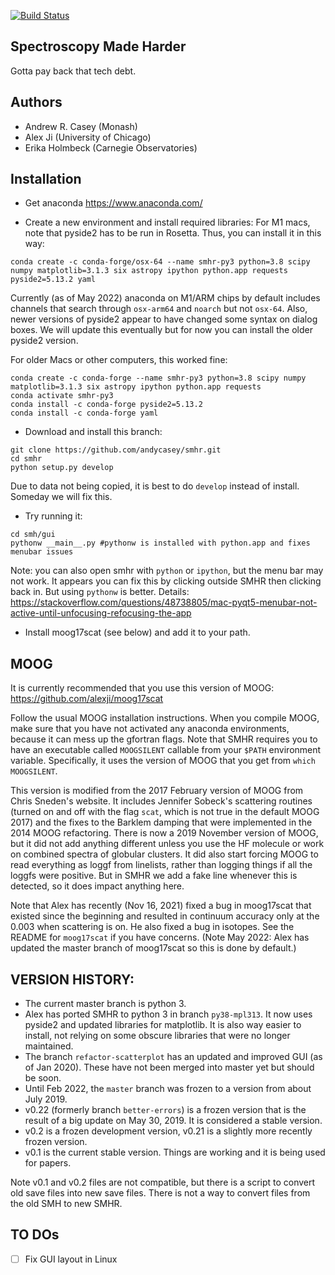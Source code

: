 [![Build Status](https://travis-ci.org/andycasey/smhr.svg?branch=master)](https://travis-ci.org/andycasey/smhr)

Spectroscopy Made Harder
------------------------
Gotta pay back that tech debt.


Authors
-------
 - Andrew R. Casey (Monash)
 - Alex Ji (University of Chicago)
 - Erika Holmbeck (Carnegie Observatories)

Installation
------------

* Get anaconda https://www.anaconda.com/

* Create a new environment and install required libraries:
For M1 macs, note that pyside2 has to be run in Rosetta. Thus, you can install it in this way:
```
conda create -c conda-forge/osx-64 --name smhr-py3 python=3.8 scipy numpy matplotlib=3.1.3 six astropy ipython python.app requests pyside2=5.13.2 yaml
```
Currently (as of May 2022) anaconda on M1/ARM chips by default includes channels that search through `osx-arm64` and `noarch` but not `osx-64`.
Also, newer versions of pyside2 appear to have changed some syntax on dialog boxes. We will update this eventually but for now you can install the older pyside2 version.

For older Macs or other computers, this worked fine:
```
conda create -c conda-forge --name smhr-py3 python=3.8 scipy numpy matplotlib=3.1.3 six astropy ipython python.app requests
conda activate smhr-py3
conda install -c conda-forge pyside2=5.13.2
conda install -c conda-forge yaml
```

* Download and install this branch:
```
git clone https://github.com/andycasey/smhr.git 
cd smhr
python setup.py develop
```
Due to data not being copied, it is best to do `develop` instead of install. Someday we will fix this.

* Try running it:
```
cd smh/gui
pythonw __main__.py #pythonw is installed with python.app and fixes menubar issues
```

Note: you can also open smhr with `python` or `ipython`, but the menu bar may not work.
It appears you can fix this by clicking outside SMHR then clicking back in. But using `pythonw` is better.
Details: https://stackoverflow.com/questions/48738805/mac-pyqt5-menubar-not-active-until-unfocusing-refocusing-the-app

* Install moog17scat (see below) and add it to your path.

MOOG
----
It is currently recommended that you use this version of MOOG: https://github.com/alexji/moog17scat

Follow the usual MOOG installation instructions. When you compile MOOG, make sure that you have not activated any anaconda environments, because it can mess up the gfortran flags.
Note that SMHR requires you to have an executable called `MOOGSILENT` callable from your `$PATH` environment variable. Specifically, it uses the version of MOOG that you get from `which MOOGSILENT`.

This version is modified from the 2017 February version of MOOG from Chris Sneden's website. It includes Jennifer Sobeck's scattering routines (turned on and off with the flag `scat`, which is not true in the default MOOG 2017) and the fixes to the Barklem damping that were implemented in the 2014 MOOG refactoring.
There is now a 2019 November version of MOOG, but it did not add anything different unless you use the HF molecule or work on combined spectra of globular clusters. It did also start forcing MOOG to read everything as loggf from linelists, rather than logging things if all the loggfs were positive. But in SMHR we add a fake line whenever this is detected, so it does impact anything here.

Note that Alex has recently (Nov 16, 2021) fixed a bug in moog17scat that existed since the beginning and resulted in continuum accuracy only at the 0.003 when scattering is on. He also fixed a bug in isotopes.
See the README for `moog17scat` if you have concerns.
(Note May 2022: Alex has updated the master branch of moog17scat so this is done by default.)


VERSION HISTORY:
----------------
- The current master branch is python 3.
- Alex has ported SMHR to python 3 in branch `py38-mpl313`. It now uses pyside2 and updated libraries for matplotlib. It is also way easier to install, not relying on some obscure libraries that were no longer maintained.
- The branch `refactor-scatterplot` has an updated and improved GUI (as of Jan 2020). These have not been merged into master yet but should be soon.
- Until Feb 2022, the `master` branch was frozen to a version from about July 2019.
- v0.22 (formerly branch `better-errors`) is a frozen version that is the result of a big update on May 30, 2019. It is considered a stable version.
- v0.2 is a frozen development version, v0.21 is a slightly more recently frozen version. 
- v0.1 is the current stable version. Things are working and it is being used for papers.

Note v0.1 and v0.2 files are not compatible, but there is a script to convert old save files into new save files.
There is not a way to convert files from the old SMH to new SMHR.

TO DOs
------
-[ ] Fix GUI layout in Linux
